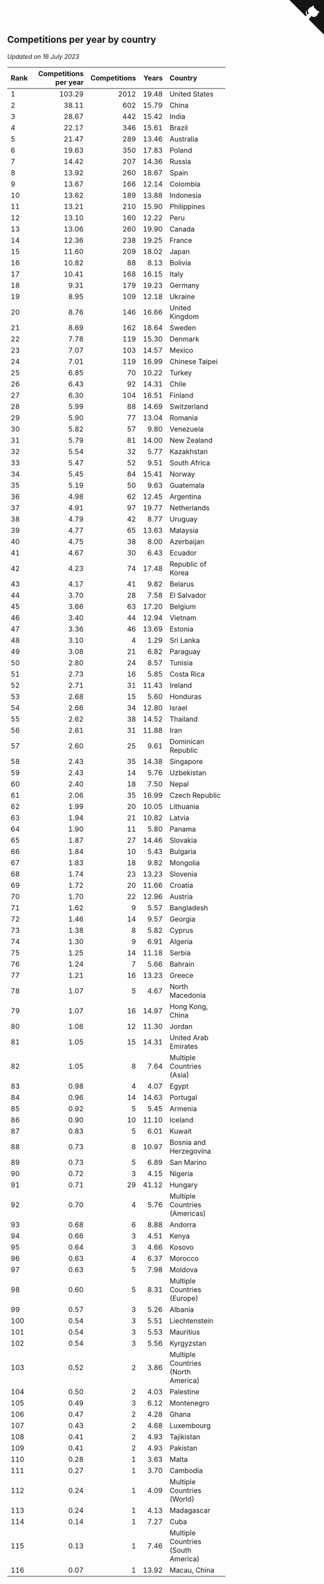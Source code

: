 ## Competitions per year by country

*Updated on 16 July 2023*

| Rank | Competitions per year | Competitions | Years | Country |
| :--- | ---: | ---: | ---: | :--- |
| 1 | 103.29 | 2012 | 19.48 | United States |
| 2 | 38.11 | 602 | 15.79 | China |
| 3 | 28.67 | 442 | 15.42 | India |
| 4 | 22.17 | 346 | 15.61 | Brazil |
| 5 | 21.47 | 289 | 13.46 | Australia |
| 6 | 19.63 | 350 | 17.83 | Poland |
| 7 | 14.42 | 207 | 14.36 | Russia |
| 8 | 13.92 | 260 | 18.67 | Spain |
| 9 | 13.67 | 166 | 12.14 | Colombia |
| 10 | 13.62 | 189 | 13.88 | Indonesia |
| 11 | 13.21 | 210 | 15.90 | Philippines |
| 12 | 13.10 | 160 | 12.22 | Peru |
| 13 | 13.06 | 260 | 19.90 | Canada |
| 14 | 12.36 | 238 | 19.25 | France |
| 15 | 11.60 | 209 | 18.02 | Japan |
| 16 | 10.82 | 88 | 8.13 | Bolivia |
| 17 | 10.41 | 168 | 16.15 | Italy |
| 18 | 9.31 | 179 | 19.23 | Germany |
| 19 | 8.95 | 109 | 12.18 | Ukraine |
| 20 | 8.76 | 146 | 16.66 | United Kingdom |
| 21 | 8.69 | 162 | 18.64 | Sweden |
| 22 | 7.78 | 119 | 15.30 | Denmark |
| 23 | 7.07 | 103 | 14.57 | Mexico |
| 24 | 7.01 | 119 | 16.99 | Chinese Taipei |
| 25 | 6.85 | 70 | 10.22 | Turkey |
| 26 | 6.43 | 92 | 14.31 | Chile |
| 27 | 6.30 | 104 | 16.51 | Finland |
| 28 | 5.99 | 88 | 14.69 | Switzerland |
| 29 | 5.90 | 77 | 13.04 | Romania |
| 30 | 5.82 | 57 | 9.80 | Venezuela |
| 31 | 5.79 | 81 | 14.00 | New Zealand |
| 32 | 5.54 | 32 | 5.77 | Kazakhstan |
| 33 | 5.47 | 52 | 9.51 | South Africa |
| 34 | 5.45 | 84 | 15.41 | Norway |
| 35 | 5.19 | 50 | 9.63 | Guatemala |
| 36 | 4.98 | 62 | 12.45 | Argentina |
| 37 | 4.91 | 97 | 19.77 | Netherlands |
| 38 | 4.79 | 42 | 8.77 | Uruguay |
| 39 | 4.77 | 65 | 13.63 | Malaysia |
| 40 | 4.75 | 38 | 8.00 | Azerbaijan |
| 41 | 4.67 | 30 | 6.43 | Ecuador |
| 42 | 4.23 | 74 | 17.48 | Republic of Korea |
| 43 | 4.17 | 41 | 9.82 | Belarus |
| 44 | 3.70 | 28 | 7.58 | El Salvador |
| 45 | 3.66 | 63 | 17.20 | Belgium |
| 46 | 3.40 | 44 | 12.94 | Vietnam |
| 47 | 3.36 | 46 | 13.69 | Estonia |
| 48 | 3.10 | 4 | 1.29 | Sri Lanka |
| 49 | 3.08 | 21 | 6.82 | Paraguay |
| 50 | 2.80 | 24 | 8.57 | Tunisia |
| 51 | 2.73 | 16 | 5.85 | Costa Rica |
| 52 | 2.71 | 31 | 11.43 | Ireland |
| 53 | 2.68 | 15 | 5.60 | Honduras |
| 54 | 2.66 | 34 | 12.80 | Israel |
| 55 | 2.62 | 38 | 14.52 | Thailand |
| 56 | 2.61 | 31 | 11.88 | Iran |
| 57 | 2.60 | 25 | 9.61 | Dominican Republic |
| 58 | 2.43 | 35 | 14.38 | Singapore |
| 59 | 2.43 | 14 | 5.76 | Uzbekistan |
| 60 | 2.40 | 18 | 7.50 | Nepal |
| 61 | 2.06 | 35 | 16.99 | Czech Republic |
| 62 | 1.99 | 20 | 10.05 | Lithuania |
| 63 | 1.94 | 21 | 10.82 | Latvia |
| 64 | 1.90 | 11 | 5.80 | Panama |
| 65 | 1.87 | 27 | 14.46 | Slovakia |
| 66 | 1.84 | 10 | 5.43 | Bulgaria |
| 67 | 1.83 | 18 | 9.82 | Mongolia |
| 68 | 1.74 | 23 | 13.23 | Slovenia |
| 69 | 1.72 | 20 | 11.66 | Croatia |
| 70 | 1.70 | 22 | 12.96 | Austria |
| 71 | 1.62 | 9 | 5.57 | Bangladesh |
| 72 | 1.46 | 14 | 9.57 | Georgia |
| 73 | 1.38 | 8 | 5.82 | Cyprus |
| 74 | 1.30 | 9 | 6.91 | Algeria |
| 75 | 1.25 | 14 | 11.18 | Serbia |
| 76 | 1.24 | 7 | 5.66 | Bahrain |
| 77 | 1.21 | 16 | 13.23 | Greece |
| 78 | 1.07 | 5 | 4.67 | North Macedonia |
| 79 | 1.07 | 16 | 14.97 | Hong Kong, China |
| 80 | 1.06 | 12 | 11.30 | Jordan |
| 81 | 1.05 | 15 | 14.31 | United Arab Emirates |
| 82 | 1.05 | 8 | 7.64 | Multiple Countries (Asia) |
| 83 | 0.98 | 4 | 4.07 | Egypt |
| 84 | 0.96 | 14 | 14.63 | Portugal |
| 85 | 0.92 | 5 | 5.45 | Armenia |
| 86 | 0.90 | 10 | 11.10 | Iceland |
| 87 | 0.83 | 5 | 6.01 | Kuwait |
| 88 | 0.73 | 8 | 10.97 | Bosnia and Herzegovina |
| 89 | 0.73 | 5 | 6.89 | San Marino |
| 90 | 0.72 | 3 | 4.15 | Nigeria |
| 91 | 0.71 | 29 | 41.12 | Hungary |
| 92 | 0.70 | 4 | 5.76 | Multiple Countries (Americas) |
| 93 | 0.68 | 6 | 8.88 | Andorra |
| 94 | 0.66 | 3 | 4.51 | Kenya |
| 95 | 0.64 | 3 | 4.66 | Kosovo |
| 96 | 0.63 | 4 | 6.37 | Morocco |
| 97 | 0.63 | 5 | 7.98 | Moldova |
| 98 | 0.60 | 5 | 8.31 | Multiple Countries (Europe) |
| 99 | 0.57 | 3 | 5.26 | Albania |
| 100 | 0.54 | 3 | 5.51 | Liechtenstein |
| 101 | 0.54 | 3 | 5.53 | Mauritius |
| 102 | 0.54 | 3 | 5.56 | Kyrgyzstan |
| 103 | 0.52 | 2 | 3.86 | Multiple Countries (North America) |
| 104 | 0.50 | 2 | 4.03 | Palestine |
| 105 | 0.49 | 3 | 6.12 | Montenegro |
| 106 | 0.47 | 2 | 4.28 | Ghana |
| 107 | 0.43 | 2 | 4.68 | Luxembourg |
| 108 | 0.41 | 2 | 4.93 | Tajikistan |
| 109 | 0.41 | 2 | 4.93 | Pakistan |
| 110 | 0.28 | 1 | 3.63 | Malta |
| 111 | 0.27 | 1 | 3.70 | Cambodia |
| 112 | 0.24 | 1 | 4.09 | Multiple Countries (World) |
| 113 | 0.24 | 1 | 4.13 | Madagascar |
| 114 | 0.14 | 1 | 7.27 | Cuba |
| 115 | 0.13 | 1 | 7.46 | Multiple Countries (South America) |
| 116 | 0.07 | 1 | 13.92 | Macau, China |


<a href="https://github.com/JustinTimeCuber/wca_statistics" class="github-corner" aria-label="View source on Github"><svg width="80" height="80" viewBox="0 0 250 250" style="fill:#151513; color:#fff; position: absolute; top: 0; border: 0; right: 0;" aria-hidden="true"><path d="M0,0 L115,115 L130,115 L142,142 L250,250 L250,0 Z"></path><path d="M128.3,109.0 C113.8,99.7 119.0,89.6 119.0,89.6 C122.0,82.7 120.5,78.6 120.5,78.6 C119.2,72.0 123.4,76.3 123.4,76.3 C127.3,80.9 125.5,87.3 125.5,87.3 C122.9,97.6 130.6,101.9 134.4,103.2" fill="currentColor" style="transform-origin: 130px 106px;" class="octo-arm"></path><path d="M115.0,115.0 C114.9,115.1 118.7,116.5 119.8,115.4 L133.7,101.6 C136.9,99.2 139.9,98.4 142.2,98.6 C133.8,88.0 127.5,74.4 143.8,58.0 C148.5,53.4 154.0,51.2 159.7,51.0 C160.3,49.4 163.2,43.6 171.4,40.1 C171.4,40.1 176.1,42.5 178.8,56.2 C183.1,58.6 187.2,61.8 190.9,65.4 C194.5,69.0 197.7,73.2 200.1,77.6 C213.8,80.2 216.3,84.9 216.3,84.9 C212.7,93.1 206.9,96.0 205.4,96.6 C205.1,102.4 203.0,107.8 198.3,112.5 C181.9,128.9 168.3,122.5 157.7,114.1 C157.9,116.9 156.7,120.9 152.7,124.9 L141.0,136.5 C139.8,137.7 141.6,141.9 141.8,141.8 Z" fill="currentColor" class="octo-body"></path></svg></a><style>.github-corner:hover .octo-arm{animation:octocat-wave 560ms ease-in-out}@keyframes octocat-wave{0%,100%{transform:rotate(0)}20%,60%{transform:rotate(-25deg)}40%,80%{transform:rotate(10deg)}}@media (max-width:500px){.github-corner:hover .octo-arm{animation:none}.github-corner .octo-arm{animation:octocat-wave 560ms ease-in-out}}</style>
